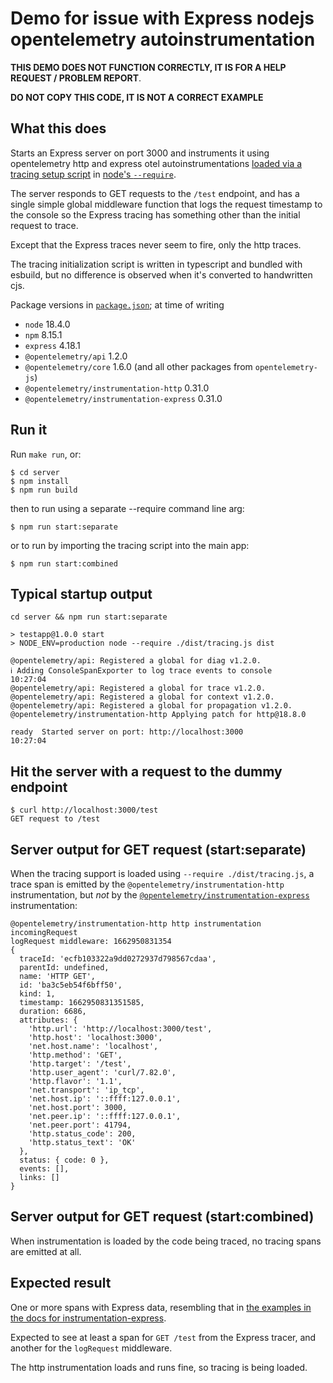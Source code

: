 # Demo for issue with Express nodejs opentelemetry autoinstrumentation

**THIS DEMO DOES NOT FUNCTION CORRECTLY, IT IS FOR A HELP REQUEST / PROBLEM REPORT**.

**DO NOT COPY THIS CODE, IT IS NOT A CORRECT EXAMPLE**

## What this does

Starts an Express server on port 3000 and instruments it using opentelemetry
http and express otel autoinstrumentations
[loaded via a tracing setup script](./server/tracing/tracing.ts)
in [node's `--require`](./server/package.json).

The server responds to GET requests to the `/test` endpoint, and has a single
simple global middleware function that logs the request timestamp to the console
so the Express tracing has something other than the initial request to trace.

Except that the Express traces never seem to fire, only the http traces.

The tracing initialization script is written in typescript and bundled with
esbuild, but no difference is observed when it's converted to handwritten cjs.

Package versions in [`package.json`](server/package.json); at time of writing

* `node` 18.4.0
* `npm` 8.15.1
* `express` 4.18.1
* `@opentelemetry/api` 1.2.0
* `@opentelemetry/core` 1.6.0 (and all other packages from `opentelemetry-js`)
* `@opentelemetry/instrumentation-http` 0.31.0
* `@opentelemetry/instrumentation-express` 0.31.0

## Run it

Run `make run`, or:

```
$ cd server
$ npm install
$ npm run build
```

then to run using a separate --require command line arg:

```
$ npm run start:separate
```

or to run by importing the tracing script into the main app:

```
$ npm run start:combined
```

## Typical startup output

```
cd server && npm run start:separate

> testapp@1.0.0 start
> NODE_ENV=production node --require ./dist/tracing.js dist

@opentelemetry/api: Registered a global for diag v1.2.0.
ℹ Adding ConsoleSpanExporter to log trace events to console                                                                                                                         10:27:04
@opentelemetry/api: Registered a global for trace v1.2.0.
@opentelemetry/api: Registered a global for context v1.2.0.
@opentelemetry/api: Registered a global for propagation v1.2.0.
@opentelemetry/instrumentation-http Applying patch for http@18.8.0

ready  Started server on port: http://localhost:3000                                                                                                                                10:27:04
```

## Hit the server with a request to the dummy endpoint

```
$ curl http://localhost:3000/test
GET request to /test
```

## Server output for GET request (start:separate)

When the tracing support is loaded using `--require ./dist/tracing.js`, a trace
span is emitted by the `@opentelemetry/instrumentation-http` instrumentation,
but *not* by the
[`@opentelemetry/instrumentation-express`](https://github.com/open-telemetry/opentelemetry-js-contrib/tree/main/plugins/node/opentelemetry-instrumentation-express)
instrumentation:

```
@opentelemetry/instrumentation-http http instrumentation incomingRequest
logRequest middleware: 1662950831354
{
  traceId: 'ecfb103322a9dd0272937d798567cdaa',
  parentId: undefined,
  name: 'HTTP GET',
  id: 'ba3c5eb54f6bff50',
  kind: 1,
  timestamp: 1662950831351585,
  duration: 6686,
  attributes: {
    'http.url': 'http://localhost:3000/test',
    'http.host': 'localhost:3000',
    'net.host.name': 'localhost',
    'http.method': 'GET',
    'http.target': '/test',
    'http.user_agent': 'curl/7.82.0',
    'http.flavor': '1.1',
    'net.transport': 'ip_tcp',
    'net.host.ip': '::ffff:127.0.0.1',
    'net.host.port': 3000,
    'net.peer.ip': '::ffff:127.0.0.1',
    'net.peer.port': 41794,
    'http.status_code': 200,
    'http.status_text': 'OK'
  },
  status: { code: 0 },
  events: [],
  links: []
}
```

## Server output for GET request (start:combined)

When instrumentation is loaded by the code being traced, no tracing spans are
emitted at all.

## Expected result

One or more spans with Express data, resembling that in
[the examples in the docs for instrumentation-express](https://github.com/open-telemetry/opentelemetry-js-contrib/tree/main/plugins/node/opentelemetry-instrumentation-express/examples).

Expected to see at least a span for `GET /test` from the Express tracer, and
another for the `logRequest` middleware.

The http instrumentation loads and runs fine, so tracing is being loaded.
